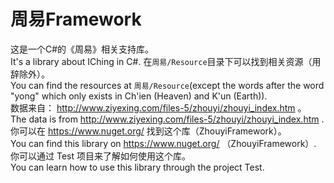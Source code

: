 # 周易Framework
这是一个C#的《周易》相关支持库。  
It's a library about IChing in C#.
在`周易/Resource`目录下可以找到相关资源（用辞除外）。  
You can find the resources at `周易/Resource`(except the words after the word "yong" which only exists in Ch'ien (Heaven) and K'un (Earth)).  
数据来自： http://www.ziyexing.com/files-5/zhouyi/zhouyi_index.htm 。  
The data is from http://www.ziyexing.com/files-5/zhouyi/zhouyi_index.htm .  
你可以在 https://www.nuget.org/ 找到这个库（ZhouyiFramework）。  
You can find this library on https://www.nuget.org/ （ZhouyiFramework）.  
你可以通过 Test 项目来了解如何使用这个库。  
You can learn how to use this library through the project Test.  